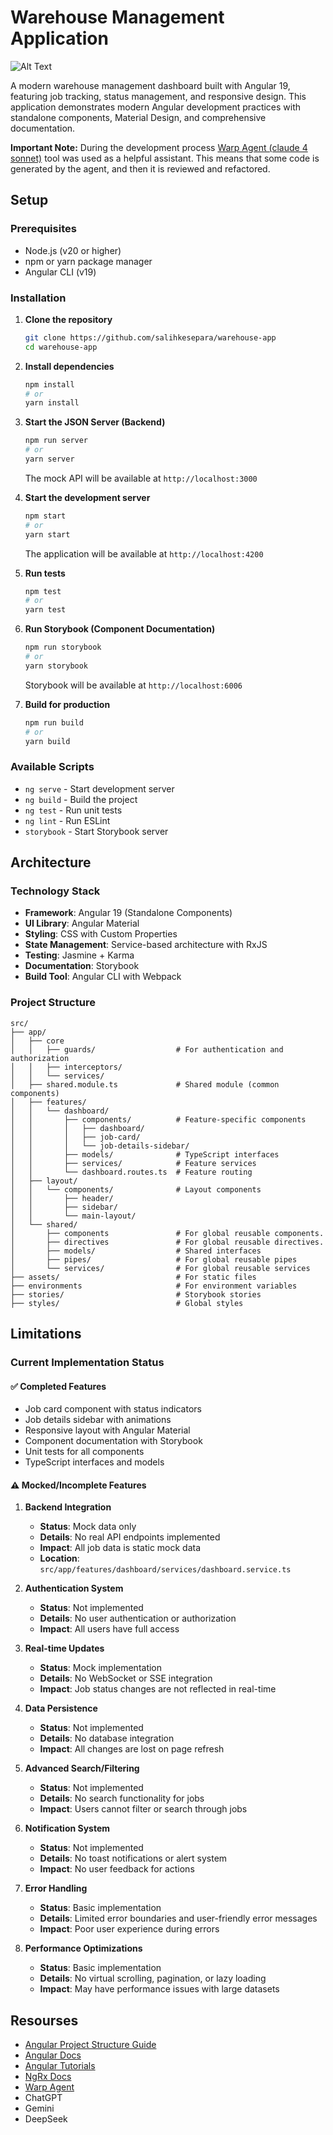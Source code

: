 # Warehouse Management Application

![Alt Text](https://i.postimg.cc/Kc92k9v6/warehouse-app-preview-1.gif)

A modern warehouse management dashboard built with Angular 19, featuring job tracking, status management, and responsive design. This application demonstrates modern Angular development practices with standalone components, Material Design, and comprehensive documentation.

**Important Note:** During the development process [Warp Agent (claude 4 sonnet)](https://www.warp.dev/) tool was used as a helpful assistant. This means that some code is generated by the agent, and then it is reviewed and refactored.

## Setup

### Prerequisites

- Node.js (v20 or higher)
- npm or yarn package manager
- Angular CLI (v19)

### Installation

1. **Clone the repository**
   ```bash
   git clone https://github.com/salihkesepara/warehouse-app
   cd warehouse-app
   ```

2. **Install dependencies**
   ```bash
   npm install
   # or
   yarn install
   ```

3. **Start the JSON Server (Backend)**
   ```bash
   npm run server
   # or
   yarn server
   ```
   The mock API will be available at `http://localhost:3000`

4. **Start the development server**
   ```bash
   npm start
   # or
   yarn start
   ```
   The application will be available at `http://localhost:4200`

4. **Run tests**
   ```bash
   npm test
   # or
   yarn test
   ```

5. **Run Storybook (Component Documentation)**
   ```bash
   npm run storybook
   # or
   yarn storybook
   ```
   Storybook will be available at `http://localhost:6006`

6. **Build for production**
   ```bash
   npm run build
   # or
   yarn build
   ```

### Available Scripts

- `ng serve` - Start development server
- `ng build` - Build the project
- `ng test` - Run unit tests
- `ng lint` - Run ESLint
- `storybook` - Start Storybook server

## Architecture

### Technology Stack

- **Framework**: Angular 19 (Standalone Components)
- **UI Library**: Angular Material
- **Styling**: CSS with Custom Properties
- **State Management**: Service-based architecture with RxJS
- **Testing**: Jasmine + Karma
- **Documentation**: Storybook
- **Build Tool**: Angular CLI with Webpack

### Project Structure

```
src/
├── app/
│   ├── core
│   │   ├── guards/                  # For authentication and authorization
│   │   ├── interceptors/            
│   │   └── services/                
│   ├── shared.module.ts             # Shared module (common components)
│   ├── features/
│   │   └── dashboard/
│   │       ├── components/          # Feature-specific components
│   │       │   ├── dashboard/
│   │       │   ├── job-card/
│   │       │   └── job-details-sidebar/
│   │       ├── models/              # TypeScript interfaces
│   │       ├── services/            # Feature services
│   │       └── dashboard.routes.ts  # Feature routing
│   ├── layout/
│   │   └── components/              # Layout components
│   │       ├── header/
│   │       ├── sidebar/
│   │       └── main-layout/
│   └── shared/
│       ├── components               # For global reusable components.
│       ├── directives               # For global reusable directives.
│       ├── models/                  # Shared interfaces
│       ├── pipes/                   # For global reusable pipes
│       └── services/                # For global reusable services
├── assets/                          # For static files
├── environments                     # For environment variables
├── stories/                         # Storybook stories
├── styles/                          # Global styles
```

## Limitations

### Current Implementation Status

#### ✅ **Completed Features**
- Job card component with status indicators
- Job details sidebar with animations
- Responsive layout with Angular Material
- Component documentation with Storybook
- Unit tests for all components
- TypeScript interfaces and models

#### ⚠️ **Mocked/Incomplete Features**

1. **Backend Integration**
   - **Status**: Mock data only
   - **Details**: No real API endpoints implemented
   - **Impact**: All job data is static mock data
   - **Location**: `src/app/features/dashboard/services/dashboard.service.ts`

2. **Authentication System**
   - **Status**: Not implemented
   - **Details**: No user authentication or authorization
   - **Impact**: All users have full access

3. **Real-time Updates**
   - **Status**: Mock implementation
   - **Details**: No WebSocket or SSE integration
   - **Impact**: Job status changes are not reflected in real-time

4. **Data Persistence**
   - **Status**: Not implemented
   - **Details**: No database integration
   - **Impact**: All changes are lost on page refresh

5. **Advanced Search/Filtering**
   - **Status**: Not implemented
   - **Details**: No search functionality for jobs
   - **Impact**: Users cannot filter or search through jobs

6. **Notification System**
   - **Status**: Not implemented
   - **Details**: No toast notifications or alert system
   - **Impact**: No user feedback for actions

7. **Error Handling**
   - **Status**: Basic implementation
   - **Details**: Limited error boundaries and user-friendly error messages
   - **Impact**: Poor user experience during errors

8. **Performance Optimizations**
   - **Status**: Basic implementation
   - **Details**: No virtual scrolling, pagination, or lazy loading
   - **Impact**: May have performance issues with large datasets

## Resourses 
-	[Angular Project Structure Guide](https://medium.com/@dragos.atanasoae_62577/angular-project-structure-guide-small-medium-and-large-projects-e17c361b2029)
-	[Angular Docs](https://angular.dev/overview)
-	[Angular Tutorials](https://angular.dev/tutorials)
-	[NgRx Docs](https://ngrx.io/docs)
-	[Warp Agent](https://www.warp.dev/)
-	ChatGPT
-	Gemini
-	DeepSeek
